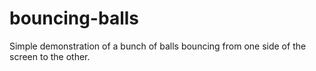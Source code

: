 # bouncing-balls
Simple demonstration of a bunch of balls bouncing from one side of the screen to the other.
